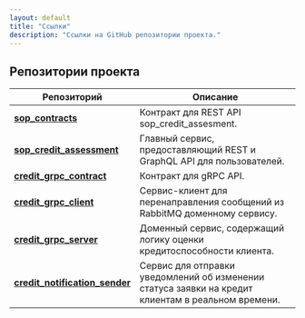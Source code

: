 ```yaml
---
layout: default
title: "Ссылки"
description: "Ссылки на GitHub репозитории проекта."
---
```


## Репозитории проекта

| Репозиторий | Описание |
|-------------|----------|
| **[sop_contracts](https://github.com/lrnvkrt/sop_contracts)** | Контракт для REST API sop_credit_assesment. |
| **[sop_credit_assessment](https://github.com/lrnvkrt/sop_credit_assessment)** | Главный сервис, предоставляющий REST и GraphQL API для пользователей. |
| **[credit_grpc_contract](https://github.com/lrnvkrt/credit_grpc_contract)** | Контракт для gRPC API. |
| **[credit_grpc_client](https://github.com/lrnvkrt/credit_grpc_client)** | Сервис-клиент для перенаправления сообщений из RabbitMQ доменному сервису. |
| **[credit_grpc_server](https://github.com/lrnvkrt/credit_grpc_server)** | Доменный сервис, содержащий логику оценки кредитоспособности клиента. |
| **[credit_notification_sender](https://github.com/lrnvkrt/credit_notification_sender)** | Сервис для отправки уведомлений об изменении статуса заявки на кредит клиентам в реальном времени. |
